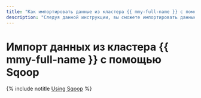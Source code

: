 ```yaml
---
title: "Как импортировать данные из кластера {{ mmy-full-name }} с помощью Sqoop"
description: "Следуя данной инструкции, вы сможете импортировать данные из кластера {{ mmy-full-name }} с помощью Sqoop."
---
```


# Импорт данных из кластера {{ mmy-full-name }} с помощью Sqoop

{% include notitle [Using Sqoop](../../_tutorials/sqoop/sqoop-mmy.md) %}
